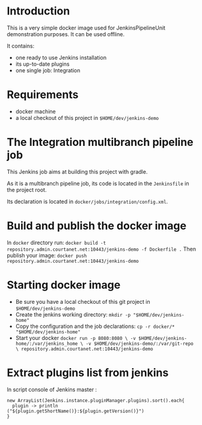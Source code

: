 # Introduction
This is a very simple docker image used for JenkinsPipelineUnit demonstration purposes.
It can be used offline.

It contains:
- one ready to use Jenkins installation
- its up-to-date plugins
- one single job: Integration

# Requirements
- docker machine
- a local checkout of this project in `$HOME/dev/jenkins-demo`

# The Integration multibranch pipeline job
This Jenkins job aims at building this project with gradle.

As it is a multibranch pipeline job, its code is located in the `Jenkinsfile` in the project root. 

Its declaration is located in `docker/jobs/integration/config.xml`.

# Build and publish the docker image
In `docker` directory run:
`docker build -t repository.admin.courtanet.net:10443/jenkins-demo -f Dockerfile .`
Then publish your image:
`docker push repository.admin.courtanet.net:10443/jenkins-demo`

# Starting docker image
- Be sure you have a local checkout of this git project in `$HOME/dev/jenkins-demo`
- Create the jenkins working directory:
`mkdir -p "$HOME/dev/jenkins-home"`
- Copy the configuration and the job declarations:
`cp -r docker/* "$HOME/dev/jenkins-home"`
- Start your docker
`docker run -p 8080:8080 \
    -v $HOME/dev/jenkins-home/:/var/jenkins_home \
    -v $HOME/dev/jenkins-demo/:/var/git-repo \
    repository.admin.courtanet.net:10443/jenkins-demo`

# Extract plugins list from jenkins

In script console of Jenkins master : 

```
new ArrayList(Jenkins.instance.pluginManager.plugins).sort().each{
  plugin -> println ("${plugin.getShortName()}:${plugin.getVersion()}")
}
```